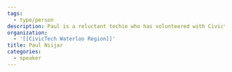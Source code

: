 ```yaml
---
tags:
  - type/person
description: Paul is a reluctant techie who has volunteered with Civictech Waterloo Region since 2018, where he helped with site-building and data entry on the Waterloo Region Votes project. He also contributes event listings to https://watcamp.com and helps organize a local Linux user group at https://kwlug.org .
organization:
  - '[[CivicTech Waterloo Region]]'
title: Paul Niijar
categories:
  - speaker
---
```

